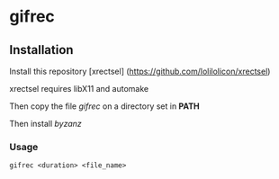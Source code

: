 # gifrec

## Installation
Install this repository [xrectsel] (https://github.com/lolilolicon/xrectsel)

xrectsel requires libX11 and automake

Then copy the file *gifrec* on a directory set in **PATH**

Then install *byzanz*

### Usage
```
gifrec <duration> <file_name>
```

